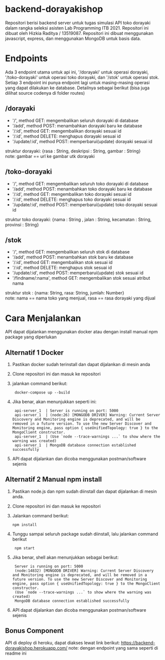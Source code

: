 # backend-dorayakishop

Repositori berisi backend server untuk tugas simulasi API toko dorayaki dalam rangka seleksi asisten Lab Programming ITB 2021. Repositori ini dibuat oleh Hizkia Raditya / 13519087. Repositori ini dibuat menggunakan javascript, express, dan menggunakan MongoDB untuk basis data.

# Endpoints
Ada 3 endpoint utama untuk api ini, '/dorayaki' untuk operasi dorayaki, '/toko-dorayaki' untuk operasi toko dorayaki, dan '/stok' untuk operasi stok. Setiap 3 endpoint ini punya endpoint lagi untuk masing-masing operasi yang dapat dilakukan ke database. Detailnya sebagai berikut (bisa juga dilihat source codenya di folder routes)

## /dorayaki
* '/', method GET: mengembalikan seluruh dorayaki di database
* '/add', method POST: menambahkan dorayaki baru ke database
* '/:id', method GET: mengembalikan dorayaki sesuai id
* '/:id', method DELETE: menghapus dorayaki sesuai id
* '/update/:id', method POST: memperbarui(update) dorayaki sesuai id

struktur dorayaki: {rasa : String, deskripsi : String, gambar : String} <br/>
note: gambar == url ke gambar utk dorayaki

## /toko-dorayaki
* '/', method GET: mengembalikan seluruh toko dorayaki di database
* '/add', method POST: menambahkan toko dorayaki baru ke database
* '/:id', method GET: mengembalikan toko dorayaki sesuai id
* '/:id', method DELETE: menghapus toko dorayaki sesuai id
* '/update/:id', method POST: memperbarui(update) toko dorayaki sesuai id

struktur toko dorayaki: {nama : String , jalan : String, kecamatan : String, provinsi : String}

## /stok
* '/', method GET: mengembalikan seluruh stok di database
* '/add', method POST: menambahkan stok baru ke database
* '/:id', method GET: mengembalikan stok sesuai id
* '/:id', method DELETE: menghapus stok sesuai id
* '/update/:id', method POST: memperbarui(update) stok sesuai id
* '/findname/:nama', method GET: mengembalikan stok sesuai atribut nama

struktur stok : {nama: String, rasa: String, jumlah: Number} <br/>
note: nama == nama toko yang menjual, rasa == rasa dorayaki yang dijual

# Cara Menjalankan
API dapat dijalankan menggunakan docker atau dengan install manual npm package yang diperlukan

## Alternatif 1 Docker
1. Pastikan docker sudah terinstall dan dapat dijalankan di mesin anda
2. Clone repositori ini dan masuk ke repositori
3. jalankan command berikut:
        
        docker-compose up --build
        
4. Jika benar, akan menunjukkan seperti ini:

        api-server_1  | Server is running on port: 5000
        api-server_1  | (node:26) [MONGODB DRIVER] Warning: Current Server Discovery and Monitoring engine is deprecated, and will be      removed in a future version. To use the new Server Discover and Monitoring engine, pass option { useUnifiedTopology: true } to the MongoClient constructor.
        api-server_1  | (Use `node --trace-warnings ...` to show where the warning was created)
        api-server_1  | MongoDB database connection established successfully
       
5. API dapat dijalankan dan dicoba menggunakan postman/software sejenis

## Alternatif 2 Manual npm install
1. Pastikan node.js dan npm sudah diinstall dan dapat dijalankan di mesin anda.
2. Clone repositori ini dan masuk ke repositori
3. Jalankan command berikut:

       npm install
       
4. Tunggu sampai seluruh package sudah diinstall, lalu jalankan command berikut

        npm start

5. Jika benar, shell akan menunjukkan sebagai berikut:

        Server is running on port: 5000
        (node:14832) [MONGODB DRIVER] Warning: Current Server Discovery and Monitoring engine is deprecated, and will be removed in a future version. To use the new Server Discover and Monitoring engine, pass option { useUnifiedTopology: true } to the MongoClient constructor.
        (Use `node --trace-warnings ...` to show where the warning was created)
        MongoDB database connection established successfully
             
6. API dapat dijalankan dan dicoba menggunakan postman/software sejenis

## Bonus Component
API di deploy di heroku, dapat diakses lewat link berikut: https://backend-dorayakishop.herokuapp.com/
note: dengan endpoint yang sama seperti di readme ini
